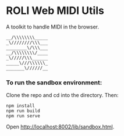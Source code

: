 # ROLI Web MIDI Utils

A toolkit to handle MIDI in the browser.

```
__/\\\\\\\\_____
_\////////\\\___
________\/\\\___
__/\\\\\\\\/____
_\/////\\\______
_____\///\\\\\\_
_______\//////__
```

### To run the sandbox environment:

Clone the repo and cd into the directory. Then:

``` 
npm install
npm run build
npm run serve
```

Open <http://localhost:8002/lib/sandbox.html>.
